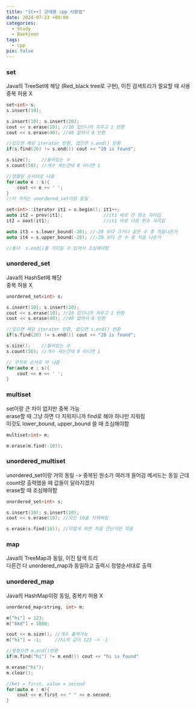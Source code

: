 ```yaml
---
title: "[C++] 코테용 cpp 사용법"
date: 2024-07-23 +09:00
categories:
  - Study
  - Baekjoon
tags:
  - cpp
pin: false
---
```


### set
Java의 TreeSet에 해당 (Red_black tree로 구현), 이진 검색트리가 필요할 때 사용
중복 허용 X
```cpp
set<int> s;
s.insert(10);

s.insert(10); s.insert(20);
cout << s.erase(10); //10 있으니까 지우고 1 반환
cout << s.erase(40); //40 없어서 0 반환

//있으면 해당 iterator 반환, 없으면 s.end() 반환
if(s.find(20) != s.end()) cout << "20 is found";

s.size();    //들어있는 수
s.count(50); //개수 세는건데 0 아니면 1

//정렬된 순서대로 나옴
for(auto e : s){
	cout << e << ' ';
}
//이 까지는 unordered_set이랑 동일

set<int>::iterator it1 = s.begin(); it1++;
auto it2 = prev(it1);               //it1 바로 전 원소 가리킴
it2 = next(it1);                    //it1 바로 다음 원소 가리킴

auto it3 = s.lower_bound(-20); //-20 보다 크거나 같은 수 중 처음나온거
auto it4 = s.upper_bound(-20); //-20 보다 큰 수 중 처음 나온거

//둘다  s.end()를 가리킬 수 있어서 조심해야함
```

### unordered_set
Java의 HashSet에 해당    
중복 허용 X   
```cpp
unordered_set<int> s;

s.insert(10); s.insert(20);
cout << s.erase(10); //10 있으니까 지우고 1 반환
cout << s.erase(40); //40 없어서 0 반환

//있으면 해당 iterator 반환, 없으면 s.end() 반환
if(s.find(20) != s.end()) cout << "20 is found";

s.size();    //들어있는 수
s.count(50); //개수 세는건데 0 아니면 1

// 무작위 순서로 막 나옴
for(auto e : s){
	cout << e << ' ';
}
```

### multiset
set이랑 큰 차이 없지만 중복 가능     
erase할 때 그냥 하면 다 지워지니까 find로 해야 하나만 지워짐    
이것도 lower_bound, upper_bound 쓸 때 조심해야함
```cpp
multiset<int> m;

m.erase(m.find(-10));
```
### unordered_multiset
unordered_set이랑 거의 동일 -> 중복된 원소가 여러개 들어감
메서드는 동일 근데 count랑 출력했을 때 값들이 달라지겠지   
erase할 때 조심해야함
```cpp
unordered_set<int> s;

s.insert(10); s.insert(10);
cout << s.erase(10); //모든 10을 지워버림

s.erase(s.find(10)); //이렇게 하면 처음 만난거만 지움
```

### map
Java의 TreeMap과 동일, 이진 탐색 트리   
다른건 다 unordered_map과 동일하고 출력시 정렬순서대로 출력

### unordered_map
Java의 HashMap이랑 동일, 중복키 허용 X
```cpp
unordered_map<string, int> m;

m["hi"] = 123;
m["bkd"] = 1000;

cout << m.size(); //개수 출력가능
m["hi"] = -1;     //hi의 값이 123 -> -1

//못찾으면 m.end()반환
if(m.find("hi") != m.end()) cout << "hi is found"

m.erase("hi");
m.clear();

//ket = first, value = second
for(auto e : m){
	cout << e.first << " " << e.second;
}
```